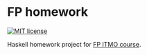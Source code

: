 # FP homework

[![MIT license](https://img.shields.io/badge/license-MIT-blue.svg)](https://github.com/madhypnofrog/fp-homework/blob/master/LICENSE)

Haskell homework project for [FP ITMO course](https://github.com/jagajaga/FP-course-ITMO).
